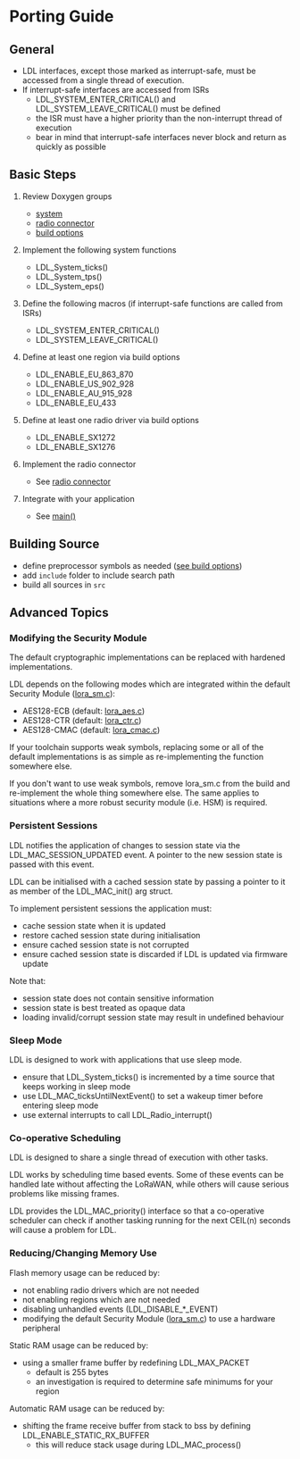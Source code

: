 Porting Guide
=============

## General

- LDL interfaces, except those marked as interrupt-safe, must be accessed from a single thread of execution. 
- If interrupt-safe interfaces are accessed from ISRs
    - LDL_SYSTEM_ENTER_CRITICAL() and LDL_SYSTEM_LEAVE_CRITICAL() must be defined
    - the ISR must have a higher priority than the non-interrupt thread of execution
    - bear in mind that interrupt-safe interfaces never block and return as quickly as possible

## Basic Steps

1. Review Doxygen groups

    - [system](https://cjhdev.github.io/lora_device_lib_api/group__ldl__system.html)
    - [radio connector](https://cjhdev.github.io/lora_device_lib_api/group__ldl__radio__connector.html)
    - [build options](https://cjhdev.github.io/lora_device_lib_api/group__ldl__build__options.html)

2. Implement the following system functions

    - LDL_System_ticks()
    - LDL_System_tps()
    - LDL_System_eps()

3. Define the following macros (if interrupt-safe functions are called from ISRs)

    - LDL_SYSTEM_ENTER_CRITICAL()
    - LDL_SYSTEM_LEAVE_CRITICAL()

4. Define at least one region via build options

    - LDL_ENABLE_EU_863_870
    - LDL_ENABLE_US_902_928
    - LDL_ENABLE_AU_915_928
    - LDL_ENABLE_EU_433

5. Define at least one radio driver via build options

    - LDL_ENABLE_SX1272
    - LDL_ENABLE_SX1276

6. Implement the radio connector

    - See [radio connector](https://cjhdev.github.io/lora_device_lib_api/group__ldl__radio__connector.html)

7. Integrate with your application

    - See [main()](examples/doxygen/example.c)

## Building Source

- define preprocessor symbols as needed ([see build options](https://cjhdev.github.io/lora_device_lib_api/group__ldl__build__options.html))
- add `include` folder to include search path
- build all sources in `src`

## Advanced Topics

### Modifying the Security Module

The default cryptographic implementations can be replaced with hardened implementations.

LDL depends on the following modes which are integrated within the default Security Module ([lora_sm.c](src/lora_sm.c)):

- AES128-ECB (default: [lora_aes.c](src/lora_aes.c))
- AES128-CTR (default: [lora_ctr.c](src/lora_aes.c))
- AES128-CMAC (default: [lora_cmac.c](src/lora_aes.c))

If your toolchain supports weak symbols, replacing some or all of the
default implementations is as simple as re-implementing the function
somewhere else.

If you don't want to use weak symbols, remove lora_sm.c
from the build and re-implement the whole thing somewhere else. 
The same applies to situations where a more robust security 
module (i.e. HSM) is required.

### Persistent Sessions

LDL notifies the application of changes to session state
via the LDL_MAC_SESSION_UPDATED event. A pointer to the new session
state is passed with this event.

LDL can be initialised with a cached session state by passing a pointer
to it as member of the LDL_MAC_init() arg struct.

To implement persistent sessions the application must:

- cache session state when it is updated
- restore cached session state during initialisation
- ensure cached session state is not corrupted 
- ensure cached session state is discarded if LDL is updated via firmware update

Note that:

- session state does not contain sensitive information
- session state is best treated as opaque data
- loading invalid/corrupt session state may result in undefined behaviour

### Sleep Mode

LDL is designed to work with applications that use sleep mode.

- ensure that LDL_System_ticks() is incremented by a time source
that keeps working in sleep mode
- use LDL_MAC_ticksUntilNextEvent() to set a wakeup timer before entering sleep mode
- use external interrupts to call LDL_Radio_interrupt()

### Co-operative Scheduling

LDL is designed to share a single thread of execution with other tasks.

LDL works by scheduling time based events. Some of these events can be handled
late without affecting the LoRaWAN, while others will cause serious problems like 
missing frames.

LDL provides the LDL_MAC_priority() interface so that a co-operative scheduler can
check if another tasking running for the next CEIL(n) seconds will cause
a problem for LDL. 

### Reducing/Changing Memory Use

Flash memory usage can be reduced by:

- not enabling radio drivers which are not needed
- not enabling regions which are not needed
- disabling unhandled events (LDL_DISABLE_*_EVENT)
- modifying the default Security Module ([lora_sm.c](src/lora_sm.c)) to use a hardware peripheral 

Static RAM usage can be reduced by:

- using a smaller frame buffer by redefining LDL_MAX_PACKET
    - default is 255 bytes
    - an investigation is required to determine safe minimums for your region

Automatic RAM usage can be reduced by:

- shifting the frame receive buffer from stack to bss by defining LDL_ENABLE_STATIC_RX_BUFFER
    - this will reduce stack usage during LDL_MAC_process()
